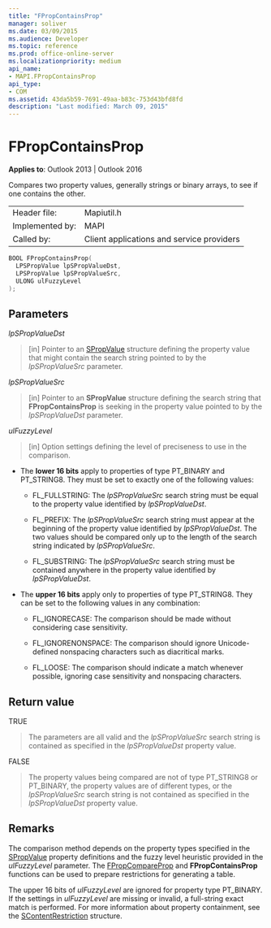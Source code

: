 ```yaml
---
title: "FPropContainsProp"
manager: soliver
ms.date: 03/09/2015
ms.audience: Developer
ms.topic: reference
ms.prod: office-online-server
ms.localizationpriority: medium
api_name:
- MAPI.FPropContainsProp
api_type:
- COM
ms.assetid: 43da5b59-7691-49aa-b83c-753d43bfd8fd
description: "Last modified: March 09, 2015"
---
```


# FPropContainsProp

**Applies to**: Outlook 2013 | Outlook 2016 
  
Compares two property values, generally strings or binary arrays, to see if one contains the other. 
  
|||
|:-----|:-----|
|Header file:  <br/> |Mapiutil.h  <br/> |
|Implemented by:  <br/> |MAPI  <br/> |
|Called by:  <br/> |Client applications and service providers  <br/> |
   
```cpp
BOOL FPropContainsProp(
  LPSPropValue lpSPropValueDst,
  LPSPropValue lpSPropValueSrc,
  ULONG ulFuzzyLevel
);
```

## Parameters

_lpSPropValueDst_
  
> [in] Pointer to an [SPropValue](spropvalue.md) structure defining the property value that might contain the search string pointed to by the  _lpSPropValueSrc_ parameter. 
    
_lpSPropValueSrc_
  
> [in] Pointer to an **SPropValue** structure defining the search string that **FPropContainsProp** is seeking in the property value pointed to by the  _lpSPropValueDst_ parameter. 
    
_ulFuzzyLevel_
  
> [in] Option settings defining the level of preciseness to use in the comparison. 

  - The **lower 16 bits** apply to properties of type PT_BINARY and PT_STRING8. They must be set to exactly one of the following values:
      
    - FL_FULLSTRING: The  _lpSPropValueSrc_ search string must be equal to the property value identified by  _lpSPropValueDst_.
        
    - FL_PREFIX: The  _lpSPropValueSrc_ search string must appear at the beginning of the property value identified by  _lpSPropValueDst_. The two values should be compared only up to the length of the search string indicated by  _lpSPropValueSrc_. 
        
    - FL_SUBSTRING: The  _lpSPropValueSrc_ search string must be contained anywhere in the property value identified by  _lpSPropValueDst_. 
      
  - The **upper 16 bits** apply only to properties of type PT_STRING8. They can be set to the following values in any combination:
    
    - FL_IGNORECASE: The comparison should be made without considering case sensitivity. 
        
    - FL_IGNORENONSPACE: The comparison should ignore Unicode-defined nonspacing characters such as diacritical marks. 
        
    - FL_LOOSE: The comparison should indicate a match whenever possible, ignoring case sensitivity and nonspacing characters.
    
## Return value

TRUE 
  
> The parameters are all valid and the  _lpSPropValueSrc_ search string is contained as specified in the  _lpSPropValueDst_ property value. 
    
FALSE 
  
> The property values being compared are not of type PT_STRING8 or PT_BINARY, the property values are of different types, or the  _lpSPropValueSrc_ search string is not contained as specified in the  _lpSPropValueDst_ property value. 
    
## Remarks

The comparison method depends on the property types specified in the [SPropValue](spropvalue.md) property definitions and the fuzzy level heuristic provided in the  _ulFuzzyLevel_ parameter. The [FPropCompareProp](fpropcompareprop.md) and **FPropContainsProp** functions can be used to prepare restrictions for generating a table. 
  
The upper 16 bits of  _ulFuzzyLevel_ are ignored for property type PT_BINARY. If the settings in  _ulFuzzyLevel_ are missing or invalid, a full-string exact match is performed. For more information about property containment, see the [SContentRestriction](scontentrestriction.md) structure. 
  


